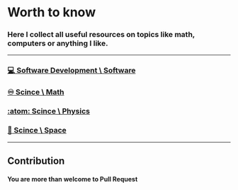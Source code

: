 # Worth to know

### Here I collect all useful resources on topics like math, computers or anything I like.
---

### [:computer: Software Development \ Software](/Softawre%20Development/Software.md)
### [:infinity: Scince \ Math](/Scince/Math.md)
### [:atom: Scince \ Physics](/Scince/Physics.md)
### [:rocket: Scince \ Space](/Scince/Physics.md)

---
## Contribution
#### You are more than welcome to Pull Request
